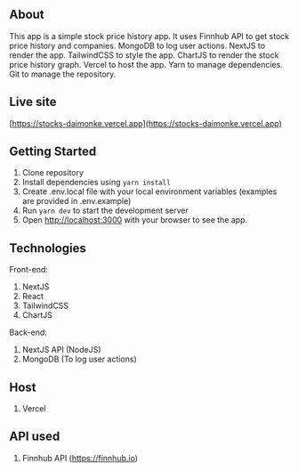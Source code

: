 ## About

This app is a simple stock price history app. It uses Finnhub API to get stock price history and companies. MongoDB to log user actions. NextJS to render the app. TailwindCSS to style the app. ChartJS to render the stock price history graph. Vercel to host the app. Yarn to manage dependencies. Git to manage the repository.

## Live site

[https://stocks-daimonke.vercel.app](https://stocks-daimonke.vercel.app)

## Getting Started

1. Clone repository
2. Install dependencies using `yarn install`
3. Create .env.local file with your local environment variables (examples are provided in .env.example)
4. Run `yarn dev` to start the development server
5. Open [http://localhost:3000](http://localhost:3000) with your browser to see the app.

## Technologies

Front-end:

1. NextJS
2. React
3. TailwindCSS
4. ChartJS

Back-end:

1. NextJS API (NodeJS)
2. MongoDB (To log user actions)

## Host

1. Vercel

## API used

1. Finnhub API (https://finnhub.io)
